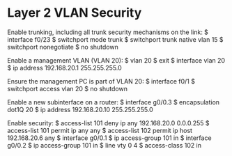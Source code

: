 # Layer 2 VLAN Security

Enable trunking, including all trunk security mechanisms on the link:
	$ interface f0/23
	$ switchport mode trunk
	$ switchport trunk native vlan 15
	$ switchport nonegotiate
	$ no shutdown

Enable a management VLAN (VLAN 20):
	$ vlan 20
	$ exit
	$ interface vlan 20
	$ ip address 192.168.20.1 255.255.255.0

Ensure the management PC is part of VLAN 20:
	$ interface f0/1
	$ switchport access vlan 20
	$ no shutdown

Enable a new subinterface on a router:
	$ interface g0/0.3
	$ encapsulation dot1Q 20
	$ ip address 192.168.20.10 255.255.255.0

Enable security:
	$ access-list 101 deny ip any 192.168.20.0 0.0.0.255
	$ access-list 101 permit ip any any
	$ access-list 102 permit ip host 192.168.20.6 any
	$ interface g0/0.1
	$ ip access-group 101 in
	$ interface g0/0.2
	$ ip access-group 101 in
	$ line vty 0 4
	$ access-class 102 in
